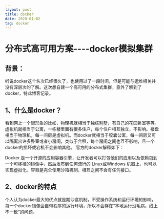 ```yaml
---
layout: post
title: docker
date: 2020-01-02
tag: docker
---
```


# 分布式高可用方案----docker模拟集群

## 背景：
听说docker这个名次已经很久了，也使用过了一段时间，但是可能与运维相关并没有深层次的了解。这次想自建一个高可用的分布式集群，意外了解到了docker，特此博客记录。
## 1、什么是docker？
看到网上一个很形象的比如，物理机就相当于独栋别墅，有自己的花园卧室等等。虚拟机就相当于公寓，一栋楼里面有很多住户，每个住户相互独立，不影响。楼盘相当于物理机，每一间房是虚拟机。而docker就相当于胶囊公寓，每一间房又可以隔离出许多卧室或者小房间，类似于合租，每个房间之间也互不影响，且一个docker的损坏或宕机不会影响其他。
官方的docker解释如下：

<html>
Docker 是一个开源的应用容器引擎，让开发者可以打包他们的应用以及依赖包到一个可移植的镜像中，然后发布到任何流行的 Linux或Windows 机器上，也可以实现虚拟化。容器是完全使用沙箱机制，相互之间不会有任何接口。
</html>

## 2、docker的特点
个人认为docker最大的优点就是期沙盒机制，不受操作系统和运行环境的影响，每一个docker镜像会自带程序的运行环境，所以不会存在“本地运行没毛病，线上不一致”的问题。



